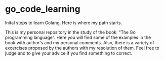 # go_code_learning
Inital steps to learn Golang. Here is where my path starts.

This is my personal repository in the study of the book: "The Go programming language". Here you will find some of the examples in the book with author's and my personal comments. Also, there is a variety of excercises proposed by the authors with my resolution of them. Feel free to judge and to give your advice if you find something to correct.
